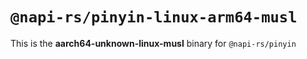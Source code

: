 # `@napi-rs/pinyin-linux-arm64-musl`

This is the **aarch64-unknown-linux-musl** binary for `@napi-rs/pinyin`
